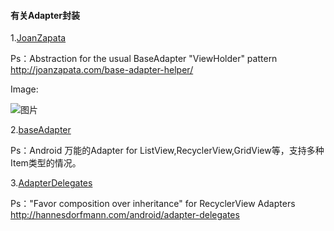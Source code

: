 #### 有关Adapter封装

1.[JoanZapata](https://github.com/JoanZapata/base-adapter-helper)

Ps：Abstraction for the usual BaseAdapter "ViewHolder" pattern http://joanzapata.com/base-adapter-helper/

Image:

![图片](https://github.com/JoanZapata/base-adapter-helper/blob/master/header.png)

2.[baseAdapter](https://github.com/hongyangAndroid/baseAdapter)

Ps：Android 万能的Adapter for ListView,RecyclerView,GridView等，支持多种Item类型的情况。

3.[AdapterDelegates](https://github.com/sockeqwe/AdapterDelegates)

Ps："Favor composition over inheritance" for RecyclerView Adapters http://hannesdorfmann.com/android/adapter-delegates
